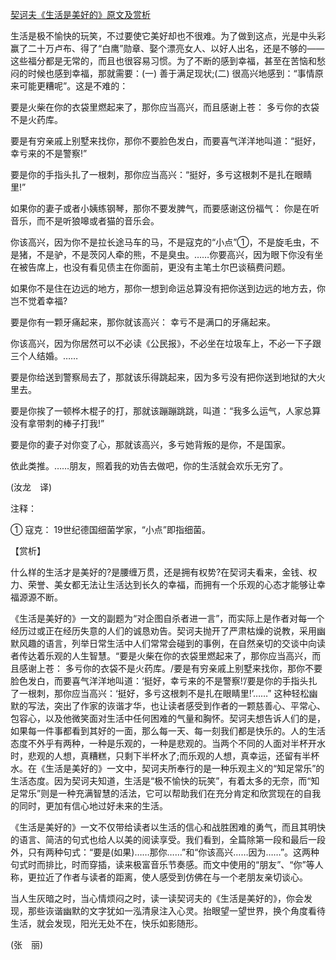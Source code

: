 [契诃夫《生活是美好的》原文及赏析](https://www.vrrw.net/wx/12082.html)

生活是极不愉快的玩笑，不过要使它美好却也不很难。为了做到这点，光是中头彩赢了二十万卢布、得了“白鹰”勋章、娶个漂亮女人、以好人出名，还是不够的——这些福分都是无常的，而且也很容易习惯。为了不断的感到幸福，甚至在苦恼和愁闷的时候也感到幸福，那就需要：(一) 善于满足现状;(二) 很高兴地感到：“事情原来可能更糟呢”。这是不难的：

要是火柴在你的衣袋里燃起来了，那你应当高兴，而且感谢上苍： 多亏你的衣袋不是火药库。

要是有穷亲戚上别墅来找你，那你不要脸色发白，而要喜气洋洋地叫道：“挺好，幸亏来的不是警察!”

要是你的手指头扎了一根刺，那你应当高兴：“挺好，多亏这根刺不是扎在眼睛里!”

如果你的妻子或者小姨练钢琴，那你不要发脾气，而要感谢这份福气： 你是在听音乐，而不是听狼嗥或者猫的音乐会。



你该高兴，因为你不是拉长途马车的马，不是寇克的“小点”①，不是旋毛虫，不是猪，不是驴，不是茨冈人牵的熊，不是臭虫。……你要高兴，因为眼下你没有坐在被告席上，也没有看见债主在你面前，更没有主笔土尔巴谈稿费问题。

如果你不是住在边远的地方，那你一想到命运总算没有把你送到边远的地方去，你岂不觉着幸福?

要是你有一颗牙痛起来，那你就该高兴： 幸亏不是满口的牙痛起来。

你该高兴，因为你居然可以不必读《公民报》，不必坐在垃圾车上，不必一下子跟三个人结婚。……

要是你给送到警察局去了，那就该乐得跳起来，因为多亏没有把你送到地狱的大火里去。

要是你挨了一顿桦木棍子的打，那就该蹦蹦跳跳，叫道：“我多么运气，人家总算没有拿带刺的棒子打我!”

要是你的妻子对你变了心，那就该高兴，多亏她背叛的是你，不是国家。

依此类推。……朋友，照着我的劝告去做吧，你的生活就会欢乐无穷了。

(汝龙　译)

注释：

① 寇克： 19世纪德国细菌学家，“小点”即指细菌。

【赏析】

什么样的生活才是美好的?是腰缠万贯，还是拥有权势?在契诃夫看来，金钱、权力、荣誉、美女都无法让生活达到长久的幸福，而拥有一个乐观的心态才能够让幸福源源不断。

《生活是美好的》一文的副题为“对企图自杀者进一言”，而实际上是作者对每一个经历过或正在经历失意的人们的诚恳劝告。契诃夫抛开了严肃枯燥的说教，采用幽默风趣的语言，列举日常生活中人们常常会碰到的事例，在自然亲切的交谈中向读者传达着乐观的人生智慧。“要是火柴在你的衣袋里燃起来了，那你应当高兴，而且感谢上苍： 多亏你的衣袋不是火药库。/要是有穷亲戚上别墅来找你，那你不要脸色发白，而要喜气洋洋地叫道：‘挺好，幸亏来的不是警察!’/要是你的手指头扎了一根刺，那你应当高兴：‘挺好，多亏这根刺不是扎在眼睛里!’……” 这种轻松幽默的写法，突出了作家的诙谐才华，也让读者感受到作者的一颗慈善心、平常心、包容心，以及他微笑面对生活中任何困难的气量和胸怀。契诃夫想告诉人们的是，如果每一件事都看到其好的一面，那么每一天、每一刻我们都是快乐的。人的生活态度不外乎有两种，一种是乐观的，一种是悲观的。当两个不同的人面对半杯开水时，悲观的人想，真糟糕，只剩下半杯水了;而乐观的人想，真幸运，还留有半杯水。在《生活是美好的》一文中，契诃夫所奉行的是一种乐观主义的“知足常乐”的生活态度。因为契诃夫知道，生活是“极不愉快的玩笑”，有着太多的无奈，而“知足常乐”则是一种充满智慧的活法，它可以帮助我们在充分肯定和欣赏现在的自我的同时，更加有信心地过好未来的生活。

《生活是美好的》一文不仅带给读者以生活的信心和战胜困难的勇气，而且其明快的语言、简洁的句式也给人以美的阅读享受。我们看到，全篇除第一段和最后一段外，只有两种句式：“要是(如果)……那你……”和“你该高兴……因为……”。这两种句式时而排比，时而穿插，读来极富音乐节奏感。而文中使用的“朋友”、“你”等人称，更拉近了作者与读者的距离，使人感受到仿佛在与一个老朋友亲切谈心。

当人生灰暗之时，当心情烦闷之时，读一读契诃夫的《生活是美好的》，你会发现，那些诙谐幽默的文字犹如一泓清泉注入心灵。抬眼望一望世界，换个角度看待生活，就会发现，阳光无处不在，快乐如影随形。

(张　丽)

